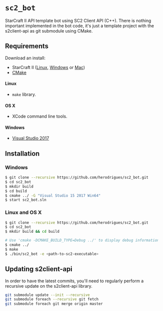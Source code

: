 # ```sc2_bot```

StarCraft II API template bot using SC2 Client API (C++). There is nothing important implemented in the bot code, it's just a template project with the s2client-api as git submodule using CMake.

## Requirements

Download an install: 

* StarCraft II ([Linux](https://github.com/Blizzard/s2client-proto#downloads), [Windows](https://www.battle.net/download/getInstallerForGame?os=win&locale=enUS&version=LIVE&gameProgram=STARCRAFT_2) or [Mac](https://www.battle.net/download/getInstallerForGame?os=mac&locale=enUS&version=LIVE&gameProgram=STARCRAFT_2))
* [CMake](https://cmake.org/download/)

#### Linux

* ```make``` library.

#### OS X
* XCode command line tools.

#### Windows
* [Visual Studio 2017](https://www.visualstudio.com/downloads/)

## Installation

### Windows

```bash
$ git clone --recursive https://github.com/herodrigues/sc2_bot.git
$ cd sc2_bot
$ mkdir build 
$ cd build
$ cmake ../ -G "Visual Studio 15 2017 Win64"
$ start sc2_bot.sln
```

### Linux and OS X

```bash
$ git clone --recursive https://github.com/herodrigues/sc2_bot.git
$ cd sc2_bot
$ mkdir build && cd build

# Use 'cmake -DCMAKE_BUILD_TYPE=Debug ../' to display debug information
$ cmake ../
$ make
$ ./bin/sc2_bot -e <path-to-sc2-executable>
```

## Updating s2client-api

In order to have the latest commits, you'll need to regularly perform a recursive update on the s2client-api library.

```bash
git submodule update --init --recursive
git submodule foreach --recursive git fetch
git submodule foreach git merge origin master
```
